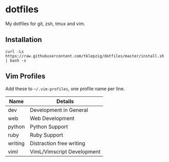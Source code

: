 # dotfiles

My dotfiles for git, zsh, tmux and vim.

## Installation

    curl -Ls https://raw.githubusercontent.com/tklepzig/dotfiles/master/install.sh | bash -s

## Vim Profiles

Add these to `~/.vim-profiles`, one profile name per line.

| Name    | Details                    |
| ------- | -------------------------- |
| dev     | Development in General     |
| web     | Web Development            |
| python  | Python Support             |
| ruby    | Ruby Support               |
| writing | Distraction free writing   |
| viml    | VimL/Vimscript Development |
